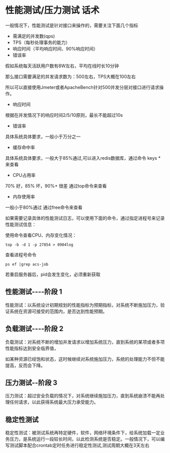 # 性能测试/压力测试 话术

一般情况下，性能测试是针对接口来操作的，需要关注下面几个指标

* 需满足的并发数(qps)
* TPS（每秒处理事务的能力）
* 响应时间（平均响应时间、90%响应时间）
* 错误率

假如系统每天活跃用户数有8W左右，平均在线时长10分钟

那么接口需要满足的并发请求数为：500左右，TPS大概在100左右

所以可以直接使用Jmeter或者ApacheBench针对500并发分层对接口进行请求操作。

* 响应时间

根据在并发情况下的响应时间2/5/10原则，最长不能超过10s

* 错误率

具体系统具体要求，一般小于万分之一

* 缓存命中率

具体系统具体要求，一般大于85%通过,可以进入redis数据库，通过命令 keys * 来查看

* CPU占用率

70% 好，85% 坏，90%+ 很差  通过top命令来查看

* 内存使用率

一般小于80%通过 通过free命令来查看


如果需要记录具体的性能测试日志，可以使用下面的命令，通过指定进程号来记录性能测试信息：

使用命令查看CPU、内存变化情况：

```
top -b -d 1 -p 27854 > 0904log
```

查看进程号命令

```
ps ef |grep acs-job 
```

若重启服务器后，pid会发生变化，必须重新获取


## 性能测试----阶段 1
性能测试：以系统设计初期规划的性能指标为预期指标，对系统不断施加压力，验证系统在资源可接受的范围内，是否达到性能预期。

## 负载测试----阶段 2
负载测试：对系统不断的增加并发请求以增加系统压力，直到系统的某项或者多项性能指标达到安全临界值，

如某种资源已经饱和状态，这时候继续对系统施加压力，系统的处理能力不但不能提高，反而会下降。

## 压力测试--阶段 3

压力测试：超过安全负载的情况下，对系统继续施加压力，直到系统崩溃不能再处理任何请求，以此获得系统最大压力承受能力。

## 稳定性测试

稳定性测试：被测试系统再特定硬件，软件，网络环境条件下，给系统加载一定业务压力，是系统运行一段较长时间，以此检测系统是否稳定。一般情况下，可以编写测试脚本配合crontab定时任务进行稳定性测试,测试周期大概在3天左右

